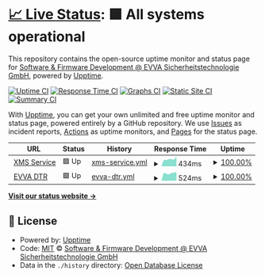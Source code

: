 # [📈 Live Status](https://status.akx.cloud): <!--live status--> **🟩 All systems operational**

This repository contains the open-source uptime monitor and status page for [Software & Firmware Development @ EVVA Sicherheitstechnologie GmbH](https://www.evva.com), powered by [Upptime](https://github.com/upptime/upptime).

[![Uptime CI](https://github.com/evva-sfw/xms-status/workflows/Uptime%20CI/badge.svg)](https://github.com/evva-sfw/xms-status/actions?query=workflow%3A%22Uptime+CI%22)
[![Response Time CI](https://github.com/evva-sfw/xms-status/workflows/Response%20Time%20CI/badge.svg)](https://github.com/evva-sfw/xms-status/actions?query=workflow%3A%22Response+Time+CI%22)
[![Graphs CI](https://github.com/evva-sfw/xms-status/workflows/Graphs%20CI/badge.svg)](https://github.com/evva-sfw/xms-status/actions?query=workflow%3A%22Graphs+CI%22)
[![Static Site CI](https://github.com/evva-sfw/xms-status/workflows/Static%20Site%20CI/badge.svg)](https://github.com/evva-sfw/xms-status/actions?query=workflow%3A%22Static+Site+CI%22)
[![Summary CI](https://github.com/evva-sfw/xms-status/workflows/Summary%20CI/badge.svg)](https://github.com/evva-sfw/xms-status/actions?query=workflow%3A%22Summary+CI%22)

With [Upptime](https://upptime.js.org), you can get your own unlimited and free uptime monitor and status page, powered entirely by a GitHub repository. We use [Issues](https://github.com/evva-sfw/xms-status/issues) as incident reports, [Actions](https://github.com/evva-sfw/xms-status/actions) as uptime monitors, and [Pages](https://status.akx.cloud) for the status page.

<!--start: status pages-->
<!-- This summary is generated by Upptime (https://github.com/upptime/upptime) -->
<!-- Do not edit this manually, your changes will be overwritten -->
<!-- prettier-ignore -->
| URL | Status | History | Response Time | Uptime |
| --- | ------ | ------- | ------------- | ------ |
| <img alt="" src="https://icons.duckduckgo.com/ip3/mss.akx.cloud.ico" height="13"> [XMS Service](https://mss.akx.cloud/health) | 🟩 Up | [xms-service.yml](https://github.com/evva-sfw/xms-status/commits/HEAD/history/xms-service.yml) | <details><summary><img alt="Response time graph" src="./graphs/xms-service/response-time-week.png" height="20"> 434ms</summary><br><a href="https://status.akx.cloud/history/xms-service"><img alt="Response time 433" src="https://img.shields.io/endpoint?url=https%3A%2F%2Fraw.githubusercontent.com%2Fevva-sfw%2Fxms-status%2FHEAD%2Fapi%2Fxms-service%2Fresponse-time.json"></a><br><a href="https://status.akx.cloud/history/xms-service"><img alt="24-hour response time 589" src="https://img.shields.io/endpoint?url=https%3A%2F%2Fraw.githubusercontent.com%2Fevva-sfw%2Fxms-status%2FHEAD%2Fapi%2Fxms-service%2Fresponse-time-day.json"></a><br><a href="https://status.akx.cloud/history/xms-service"><img alt="7-day response time 434" src="https://img.shields.io/endpoint?url=https%3A%2F%2Fraw.githubusercontent.com%2Fevva-sfw%2Fxms-status%2FHEAD%2Fapi%2Fxms-service%2Fresponse-time-week.json"></a><br><a href="https://status.akx.cloud/history/xms-service"><img alt="30-day response time 438" src="https://img.shields.io/endpoint?url=https%3A%2F%2Fraw.githubusercontent.com%2Fevva-sfw%2Fxms-status%2FHEAD%2Fapi%2Fxms-service%2Fresponse-time-month.json"></a><br><a href="https://status.akx.cloud/history/xms-service"><img alt="1-year response time 433" src="https://img.shields.io/endpoint?url=https%3A%2F%2Fraw.githubusercontent.com%2Fevva-sfw%2Fxms-status%2FHEAD%2Fapi%2Fxms-service%2Fresponse-time-year.json"></a></details> | <details><summary><a href="https://status.akx.cloud/history/xms-service">100.00%</a></summary><a href="https://status.akx.cloud/history/xms-service"><img alt="All-time uptime 98.69%" src="https://img.shields.io/endpoint?url=https%3A%2F%2Fraw.githubusercontent.com%2Fevva-sfw%2Fxms-status%2FHEAD%2Fapi%2Fxms-service%2Fuptime.json"></a><br><a href="https://status.akx.cloud/history/xms-service"><img alt="24-hour uptime 100.00%" src="https://img.shields.io/endpoint?url=https%3A%2F%2Fraw.githubusercontent.com%2Fevva-sfw%2Fxms-status%2FHEAD%2Fapi%2Fxms-service%2Fuptime-day.json"></a><br><a href="https://status.akx.cloud/history/xms-service"><img alt="7-day uptime 100.00%" src="https://img.shields.io/endpoint?url=https%3A%2F%2Fraw.githubusercontent.com%2Fevva-sfw%2Fxms-status%2FHEAD%2Fapi%2Fxms-service%2Fuptime-week.json"></a><br><a href="https://status.akx.cloud/history/xms-service"><img alt="30-day uptime 100.00%" src="https://img.shields.io/endpoint?url=https%3A%2F%2Fraw.githubusercontent.com%2Fevva-sfw%2Fxms-status%2FHEAD%2Fapi%2Fxms-service%2Fuptime-month.json"></a><br><a href="https://status.akx.cloud/history/xms-service"><img alt="1-year uptime 98.69%" src="https://img.shields.io/endpoint?url=https%3A%2F%2Fraw.githubusercontent.com%2Fevva-sfw%2Fxms-status%2FHEAD%2Fapi%2Fxms-service%2Fuptime-year.json"></a></details>
| <img alt="" src="https://icons.duckduckgo.com/ip3/sfw.evva.com.ico" height="13"> [EVVA DTR](https://sfw.evva.com/api/v2.0/health) | 🟩 Up | [evva-dtr.yml](https://github.com/evva-sfw/xms-status/commits/HEAD/history/evva-dtr.yml) | <details><summary><img alt="Response time graph" src="./graphs/evva-dtr/response-time-week.png" height="20"> 524ms</summary><br><a href="https://status.akx.cloud/history/evva-dtr"><img alt="Response time 808" src="https://img.shields.io/endpoint?url=https%3A%2F%2Fraw.githubusercontent.com%2Fevva-sfw%2Fxms-status%2FHEAD%2Fapi%2Fevva-dtr%2Fresponse-time.json"></a><br><a href="https://status.akx.cloud/history/evva-dtr"><img alt="24-hour response time 603" src="https://img.shields.io/endpoint?url=https%3A%2F%2Fraw.githubusercontent.com%2Fevva-sfw%2Fxms-status%2FHEAD%2Fapi%2Fevva-dtr%2Fresponse-time-day.json"></a><br><a href="https://status.akx.cloud/history/evva-dtr"><img alt="7-day response time 524" src="https://img.shields.io/endpoint?url=https%3A%2F%2Fraw.githubusercontent.com%2Fevva-sfw%2Fxms-status%2FHEAD%2Fapi%2Fevva-dtr%2Fresponse-time-week.json"></a><br><a href="https://status.akx.cloud/history/evva-dtr"><img alt="30-day response time 668" src="https://img.shields.io/endpoint?url=https%3A%2F%2Fraw.githubusercontent.com%2Fevva-sfw%2Fxms-status%2FHEAD%2Fapi%2Fevva-dtr%2Fresponse-time-month.json"></a><br><a href="https://status.akx.cloud/history/evva-dtr"><img alt="1-year response time 808" src="https://img.shields.io/endpoint?url=https%3A%2F%2Fraw.githubusercontent.com%2Fevva-sfw%2Fxms-status%2FHEAD%2Fapi%2Fevva-dtr%2Fresponse-time-year.json"></a></details> | <details><summary><a href="https://status.akx.cloud/history/evva-dtr">100.00%</a></summary><a href="https://status.akx.cloud/history/evva-dtr"><img alt="All-time uptime 100.00%" src="https://img.shields.io/endpoint?url=https%3A%2F%2Fraw.githubusercontent.com%2Fevva-sfw%2Fxms-status%2FHEAD%2Fapi%2Fevva-dtr%2Fuptime.json"></a><br><a href="https://status.akx.cloud/history/evva-dtr"><img alt="24-hour uptime 100.00%" src="https://img.shields.io/endpoint?url=https%3A%2F%2Fraw.githubusercontent.com%2Fevva-sfw%2Fxms-status%2FHEAD%2Fapi%2Fevva-dtr%2Fuptime-day.json"></a><br><a href="https://status.akx.cloud/history/evva-dtr"><img alt="7-day uptime 100.00%" src="https://img.shields.io/endpoint?url=https%3A%2F%2Fraw.githubusercontent.com%2Fevva-sfw%2Fxms-status%2FHEAD%2Fapi%2Fevva-dtr%2Fuptime-week.json"></a><br><a href="https://status.akx.cloud/history/evva-dtr"><img alt="30-day uptime 100.00%" src="https://img.shields.io/endpoint?url=https%3A%2F%2Fraw.githubusercontent.com%2Fevva-sfw%2Fxms-status%2FHEAD%2Fapi%2Fevva-dtr%2Fuptime-month.json"></a><br><a href="https://status.akx.cloud/history/evva-dtr"><img alt="1-year uptime 100.00%" src="https://img.shields.io/endpoint?url=https%3A%2F%2Fraw.githubusercontent.com%2Fevva-sfw%2Fxms-status%2FHEAD%2Fapi%2Fevva-dtr%2Fuptime-year.json"></a></details>

<!--end: status pages-->

[**Visit our status website →**](https://status.akx.cloud)

## 📄 License

- Powered by: [Upptime](https://github.com/upptime/upptime)
- Code: [MIT](./LICENSE) © [Software & Firmware Development @ EVVA Sicherheitstechnologie GmbH](https://www.evva.com)
- Data in the `./history` directory: [Open Database License](https://opendatacommons.org/licenses/odbl/1-0/)
